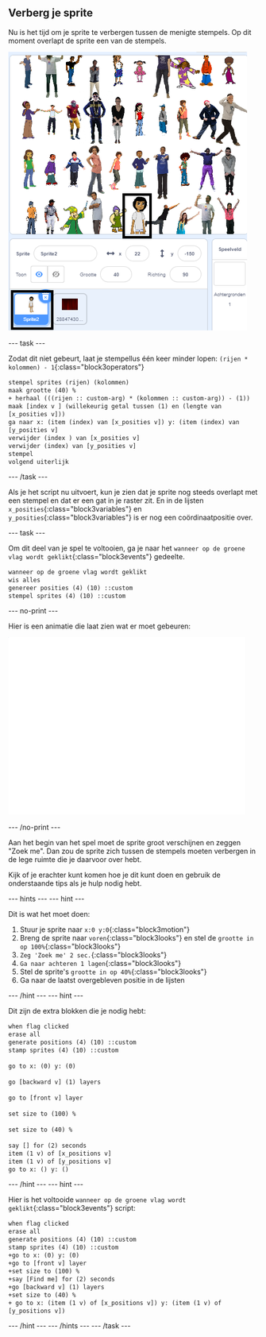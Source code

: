 ## Verberg je sprite

Nu is het tijd om je sprite te verbergen tussen de menigte stempels. Op dit moment overlapt de sprite een van de stempels.

![overlappen](images/overplap-annotated.png)

\--- task \---

Zodat dit niet gebeurt, laat je stempellus één keer minder lopen: `(rijen * kolommen) - 1`{:class="block3operators"}

```blocks3
stempel sprites (rijen) (kolommen)
maak grootte (40) %
+ herhaal (((rijen :: custom-arg) * (kolommen :: custom-arg)) - (1))
maak [index v ] (willekeurig getal tussen (1) en (lengte van [x_posities v]))
ga naar x: (item (index) van [x_posities v]) y: (item (index) van [y_posities v]
verwijder (index ) van [x_posities v]
verwijder (index) van [y_posities v]
stempel
volgend uiterlijk
```

\--- /task \---

Als je het script nu uitvoert, kun je zien dat je sprite nog steeds overlapt met een stempel en dat er een gat in je raster zit. En in de lijsten `x_posities`{:class="block3variables"} en `y_posities`{:class="block3variables"} is er nog een coördinaatpositie over.

\--- task \---

Om dit deel van je spel te voltooien, ga je naar het `wanneer op de groene vlag wordt geklikt`{:class="block3events"} gedeelte.

```blocks3
wanneer op de groene vlag wordt geklikt
wis alles
genereer posities (4) (10) ::custom
stempel sprites (4) (10) ::custom
```

\--- no-print \---

Hier is een animatie die laat zien wat er moet gebeuren:

![animatie](images/demo_1.gif)

\--- /no-print \---

Aan het begin van het spel moet de sprite groot verschijnen en zeggen "Zoek me". Dan zou de sprite zich tussen de stempels moeten verbergen in de lege ruimte die je daarvoor over hebt.

Kijk of je erachter kunt komen hoe je dit kunt doen en gebruik de onderstaande tips als je hulp nodig hebt.

\--- hints \--- \--- hint \---

Dit is wat het moet doen:

1. Stuur je sprite naar `x:0 y:0`{:class="block3motion"}
2. Breng de sprite naar `voren`{:class="block3looks"} en stel de `grootte in op 100%`{:class="block3looks"}
3. `Zeg 'Zoek me' 2 sec.`{:class="block3looks"}
4. `Ga naar achteren 1 lagen`{:class="block3looks"}
5. Stel de sprite's `grootte in op 40%`{:class="block3looks"}
6. Ga naar de laatst overgebleven positie in de lijsten

\--- /hint \--- \--- hint \---

Dit zijn de extra blokken die je nodig hebt:

```blocks3
when flag clicked
erase all
generate positions (4) (10) ::custom
stamp sprites (4) (10) ::custom

go to x: (0) y: (0)

go [backward v] (1) layers

go to [front v] layer

set size to (100) %

set size to (40) %

say [] for (2) seconds
item (1 v) of [x_positions v]
item (1 v) of [y_positions v]
go to x: () y: ()
```

\--- /hint \--- \--- hint \---

Hier is het voltooide `wanneer op de groene vlag wordt geklikt`{:class="block3events"} script:

```blocks3
when flag clicked
erase all
generate positions (4) (10) ::custom
stamp sprites (4) (10) ::custom
+go to x: (0) y: (0)
+go to [front v] layer
+set size to (100) %
+say [Find me] for (2) seconds
+go [backward v] (1) layers
+set size to (40) %
+ go to x: (item (1 v) of [x_positions v]) y: (item (1 v) of [y_positions v])
```

\--- /hint \--- \--- /hints \--- \--- /task \---